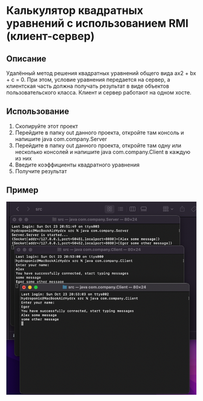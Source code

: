 # Калькулятор квадратных уравнений с использованием RMI (клиент-сервер)
## Описание
Удалённый метод решения квадратных уравнений общего вида ax2 + bx + c = 0. При этом, условие уравнения передается на сервер, а клиентская часть должна получать результат в виде объектов пользовательского класса. Клиент и сервер работают на одном хосте.
## Использование
1. Скопируйте этот проект
2. Перейдите в папку out данного проекта, откройте там консоль и напишите java com.company.Server
3. Перейдите в папку out данного проекта, откройте там одну или несколько консолей и напишите java com.company.Client в каждую из них
6. Введите коэффициенты квадратного уравнения
7. Получите результат
## Пример
![Иллюстрация к проекту](https://github.com/hydroponic/sockets-messenger/blob/main/template.png)
